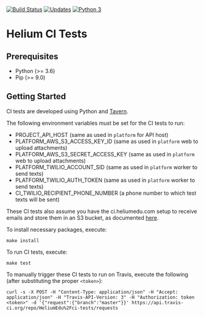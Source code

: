[![Build Status](https://travis-ci.org/HeliumEdu/ci-tests.svg?branch=master)](https://travis-ci.org/HeliumEdu/ci-tests)
[![Updates](https://pyup.io/repos/github/HeliumEdu/ci-tests/shield.svg)](https://pyup.io/repos/github/HeliumEdu/ci-tests/)
[![Python 3](https://pyup.io/repos/github/HeliumEdu/ci-tests/python-3-shield.svg)](https://pyup.io/repos/github/HeliumEdu/ci-tests/)


# Helium CI Tests

## Prerequisites

* Python (>= 3.6)
* Pip (>= 9.0)

## Getting Started
CI tests are developed using Python and [Tavern](https://taverntesting.github.io/).

The following environment variables must be set for the CI tests to run:

* PROJECT_API_HOST (same as used in `platform` for API host)
* PLATFORM_AWS_S3_ACCESS_KEY_ID (same as used in `platform` web to upload attachments)
* PLATFORM_AWS_S3_SECRET_ACCESS_KEY (same as used in `platform` web to upload attachments)
* PLATFORM_TWILIO_ACCOUNT_SID (same as used in `platform` worker to send texts)
* PLATFORM_TWILIO_AUTH_TOKEN (same as used in `platform` worker to send texts)
* CI_TWILIO_RECIPIENT_PHONE_NUMBER (a phone number to which test texts will be sent)

These CI tests also assume you have the ci.heliumedu.com setup to receive emails and store them in an S3 bucket, as
documented [here](https://docs.aws.amazon.com/ses/latest/DeveloperGuide/receiving-email-getting-started.html).

To install necessary packages, execute:

```
make install
```

To run CI tests, execute:

```
make test
```

To manually trigger these CI tests to run on Travis, execute the following (after substituting the proper `<token>`):

```
curl -s -X POST -H "Content-Type: application/json" -H "Accept: application/json" -H "Travis-API-Version: 3" -H "Authorization: token <token>" -d '{"request":{"branch":"master"}}' https://api.travis-ci.org/repo/HeliumEdu%2Fci-tests/requests
```
